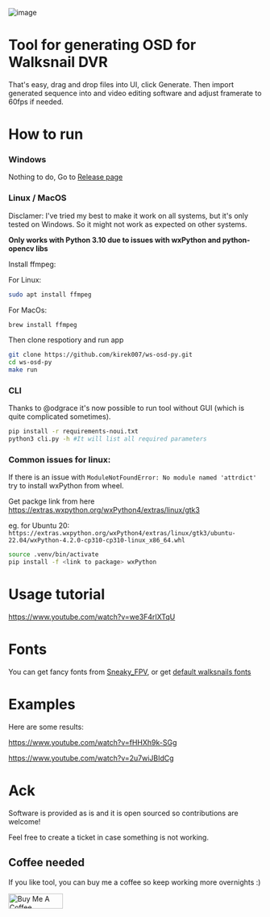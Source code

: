 ![image](https://user-images.githubusercontent.com/1878027/210377476-0ca2a14e-71d7-40d8-add5-3d5d6f00a006.png)

# Tool for generating OSD for Walksnail DVR

That's easy, drag and drop files into UI, click Generate.
Then import generated sequence into and video editing software and adjust framerate to 60fps if needed.

# How to run

### Windows
Nothing to do, Go to [Release page](https://github.com/kirek007/ws-osd-py/releases)

### Linux / MacOS

Disclamer: I've tried my best to make it work on all systems, but it's only tested on Windows. So it might not work as expected 
on other systems.

**Only works with Python 3.10 due to issues with wxPython and python-opencv libs**

Install ffmpeg:

For Linux:
```bash
sudo apt install ffmpeg 
```

For MacOs:
```bash
brew install ffmpeg
```

Then clone respotiory and run app

```bash
git clone https://github.com/kirek007/ws-osd-py.git
cd ws-osd-py
make run
```

### CLI

Thanks to @odgrace it's now possible to run tool without GUI (which is quite complicated sometimes).
```bash
pip install -r requirements-noui.txt
python3 cli.py -h #It will list all required parameters
```


### Common issues for linux:
If there is an issue with `ModuleNotFoundError: No module named 'attrdict'` try to install wxPython from wheel.

Get packge link from here https://extras.wxpython.org/wxPython4/extras/linux/gtk3

eg. for Ubuntu 20: `https://extras.wxpython.org/wxPython4/extras/linux/gtk3/ubuntu-22.04/wxPython-4.2.0-cp310-cp310-linux_x86_64.whl`

```bash
source .venv/bin/activate
pip install -f <link to package> wxPython
```

# Usage tutorial

https://www.youtube.com/watch?v=we3F4rIXTqU

# Fonts
You can get fancy fonts from [Sneaky_FPV](https://sites.google.com/view/sneaky-fpv/home?pli=1), or get [default walksnails fonts](https://drive.google.com/file/d/1c3CRgXYQaM3Tt4ukLSIvoogScQZs9w49/view)

# Examples
Here are some results:

https://www.youtube.com/watch?v=fHHXh9k-SGg

https://www.youtube.com/watch?v=2u7wiJBIdCg

# Ack
Software is provided as is and it is open sourced so contributions are welcome! 

Feel free to create a ticket in case something is not working. 


## Coffee needed
If you like tool, you can buy me a coffee so keep working more overnights :) 

<a href="https://www.buymeacoffee.com/kirek" target="_blank"><img src="https://cdn.buymeacoffee.com/buttons/v2/default-yellow.png" alt="Buy Me A Coffee" style="height: 30px !important;width: 108 !important;" ></a>
